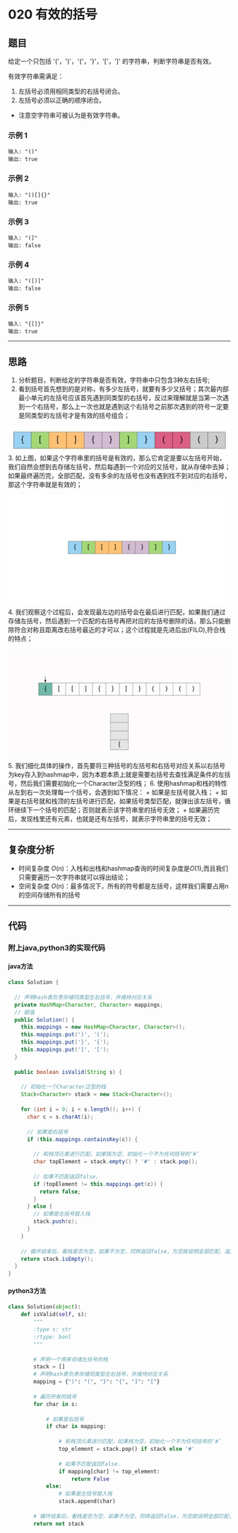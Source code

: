 # 020 有效的括号

## 题目

给定一个只包括 '('，')'，'{'，'}'，'['，']' 的字符串，判断字符串是否有效。

有效字符串需满足：

1. 左括号必须用相同类型的右括号闭合。
2. 左括号必须以正确的顺序闭合。

- 注意空字符串可被认为是有效字符串。

### 示例 1

    输入: "()"
    输出: true

### 示例 2

    输入: "()[]{}"
    输出: true
### 示例 3

    输入: "(]"
    输出: false

### 示例 4

    输入: "([)]"
    输出: false

### 示例 5

    输入: "{[]}"
    输出: true

***

## 思路

1. 分析题目，判断给定的字符串是否有效，字符串中只包含3种左右括号;
2. 看到括号首先想到的是对称，有多少左括号，就要有多少又括号；其次最内部最小单元的左括号应该首先遇到同类型的右括号，反过来理解就是当第一次遇到一个右括号，那么上一次也就是遇到这个右括号之前那次遇到的符号一定要是同类型的左括号才是有效的括号组合；

  ![有效括号.jpg](./images/020_01.jpg "有效括号")
3. 如上图，如果这个字符串里的括号是有效的，那么它肯定是要以左括号开始，我们自然会想到去存储左括号，然后每遇到一个对应的又括号，就从存储中去掉；如果最终遍历完，全部匹配，没有多余的左括号也没有遇到找不到对应的右括号，那这个字符串就是有效的；

  ![括号匹配过程.gif](./images/020_02.gif "括号匹配过程")
4. 我们观察这个过程后，会发现最左边的括号会在最后进行匹配，如果我们通过存储左括号，然后遇到一个匹配的右括号再把对应的左括号删除的话，那么只能删除符合对称且距离改右括号最近的才可以；这个过程就是先进后出(FILO),符合栈的特点；

  ![算法出入栈演示.gif](./images/020_03.gif "算法出入栈演示")
5. 我们细化具体的操作，首先要将三种括号的左括号和右括号对应关系以右括号为key存入到hashmap中，因为本题本质上就是需要右括号去查找满足条件的左括号，然后我们需要初始化一个Character泛型的栈；
6. 使用hashmap和栈的特性从左到右一次处理每一个括号，会遇到如下情况：
    + 如果是左括号就入栈；
    + 如果是右括号就和栈顶的左括号进行匹配，如果括号类型匹配，就弹出该左括号，循环继续下一个括号的匹配；否则就表示该字符串里的括号无效；
    + 如果遍历完后，发现栈里还有元素，也就是还有左括号，就表示字符串里的括号无效；

***

## 复杂度分析

- 时间复杂度 $O(n)$：入栈和出栈和hashmap查询的时间复杂度是$O(1)$,而且我们只需要遍历一次字符串就可以得出结论；
- 空间复杂度 $O(n)$：最多情况下，所有的符号都是左括号，这样我们需要占用n的空间存储所有的括号

***

## 代码

### 附上java,python3的实现代码

#### java方法
  
```java
class Solution {

  // 声明hash表负责存储同类型左右括号，并维持对应关系
  private HashMap<Character, Character> mappings;
  // 赋值
  public Solution() {
    this.mappings = new HashMap<Character, Character>();
    this.mappings.put(')', '(');
    this.mappings.put('}', '{');
    this.mappings.put(']', '[');
  }

  public boolean isValid(String s) {

    // 初始化一个Character泛型的栈
    Stack<Character> stack = new Stack<Character>();

    for (int i = 0; i < s.length(); i++) {
      char c = s.charAt(i);

      // 如果是右括号
      if (this.mappings.containsKey(c)) {

        // 和栈顶元素进行匹配，如果栈为空，初始化一个不为任何括号的‘#’
        char topElement = stack.empty() ? '#' : stack.pop();

        // 如果不匹配返回false.
        if (topElement != this.mappings.get(c)) {
          return false;
        }
      } else {
        // 如果是左括号就入栈
        stack.push(c);
      }
    }

    // 循环结束后，看栈是否为空，如果不为空，同样返回false，为空就说明全部匹配，返回true
    return stack.isEmpty();
  }
}
```

#### python3方法
  
```python
class Solution(object):
    def isValid(self, s):
        """
        :type s: str
        :rtype: bool
        """

        # 声明一个用来存储左括号的栈
        stack = []
        # 声明hash表负责存储同类型左右括号，并维持对应关系
        mapping = {")": "(", "}": "{", "]": "["}

        # 遍历所有的括号
        for char in s:

            # 如果是右括号
            if char in mapping:

                # 和栈顶元素进行匹配，如果栈为空，初始化一个不为任何括号的‘#’
                top_element = stack.pop() if stack else '#'

                # 如果不匹配返回false.
                if mapping[char] != top_element:
                    return False
            else:
                # 如果是左括号就入栈
                stack.append(char)

        # 循环结束后，看栈是否为空，如果不为空，同样返回false，为空就说明全部匹配，返回true
        return not stack
```
